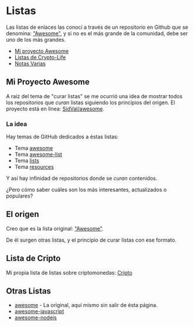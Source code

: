 # Listas

Las listas de enlaces las conocí a través de un repositorio en Github que se denomina: ["Awesome"](https://github.com/sindresorhus/awesome), y si no es el más grande de la comunidad, debe ser uno de los más grandes.

- [Mi proyecto Awesome](/listas/#mi-proyecto-awesome)
- [Listas de Crypto-Life](/listas/crypto.md)
- [Notas Varias](/listas/notas.md)

## Mi Proyecto Awesome

A raíz del tema de "curar listas" se me ocurrió una idea de mostrar todos los repositorios que _curan_ listas siguiendo los principios del origen. El proyecto está en línea: [SidVal/awesome](https://sidval.github.io/awesome).

### La idea

Hay temas de GitHub dedicados a éstas listas:

- Tema [awesome](https://github.com/topics/awesome)
- Tema [awesome-list](https://github.com/topics/awesome-list)
- Tema [lists](https://github.com/topics/lists)
- Tema [resources](https://github.com/topics/resources)

Y así hay infinidad de repositorios donde se _curan_ contenidos.

¿Pero cómo saber cuáles son los más interesantes, actualizados o populares?

## El origen

Creo que es la lista original: ["Awesome"](https://github.com/sindresorhus/awesome).

De él surgen otras listas, y el principio de curar listas con ese formato.

## Lista de Cripto

Mi propia lista de listas sobre criptomonedas: [Cripto](/listas/notas.md)

## Otras Listas

- [awesome](/awesome.md#contents) - La original, aquí mismo sin salir de ésta página.
- [awesome-javascript](/awesome-javascript.md)
- [awesome-nodejs](/awesome-nodejs.md)
